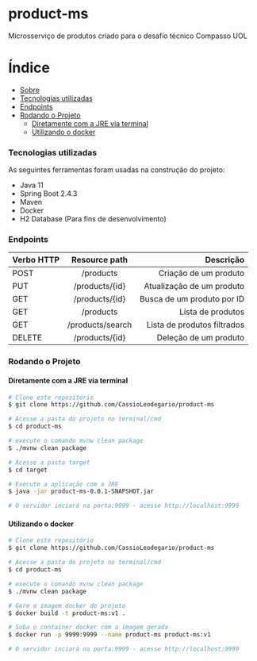 # <a name="product-ms"></a>product-ms

Microsserviço de produtos criado para o desafio técnico Compasso UOL

Índice
=================
<!--ts-->
   * [Sobre](#product-ms)
   * [Tecnologias utilizadas](#tecnologias)
   * [Endpoints](#endpoints)
   * [Rodando o Projeto](#rodandoo)
      * [Diretamente com a JRE via terminal](#jre)
      * [Utilizando o docker](#docker)      
<!--te-->

### <a name="tecnologias"></a>Tecnologias utilizadas

As seguintes ferramentas foram usadas na construção do projeto:

- Java 11
- Spring Boot 2.4.3
- Maven
- Docker
- H2 Database (Para fins de desenvolvimento)

### <a name="endpoints"></a>Endpoints

| Verbo HTTP  |  Resource path    |           Descrição           |
|-------------|:-----------------:|------------------------------:|
| POST        |  /products        |   Criação de um produto       |
| PUT         |  /products/{id}   |   Atualização de um produto   |
| GET         |  /products/{id}   |   Busca de um produto por ID  |
| GET         |  /products        |   Lista de produtos           |
| GET         |  /products/search |   Lista de produtos filtrados |
| DELETE      |  /products/{id}   |   Deleção de um produto       |


### <a name="rodando"></a>Rodando o Projeto

#### <a name="jre"></a>Diretamente com a JRE via terminal


```bash
# Clone este repositório
$ git clone https://github.com/CassioLeodegario/product-ms

# Acesse a pasta do projeto no terminal/cmd
$ cd product-ms

# execute o comando mvnw clean package
$ ./mvnw clean package

# Acesse a pasta target
$ cd target

# Execute a aplicação com a JRE
$ java -jar product-ms-0.0.1-SNAPSHOT.jar

# O servidor inciará na porta:9999 - acesse http://localhost:9999
```

#### <a name="docker"></a>Utilizando o docker


```bash
# Clone este repositório
$ git clone https://github.com/CassioLeodegario/product-ms

# Acesse a pasta do projeto no terminal/cmd
$ cd product-ms

# execute o comando mvnw clean package
$ ./mvnw clean package

# Gere a imagem docker do projeto
$ docker build -t product-ms:v1 .

# Suba o container docker com a imagem gerada
$ docker run -p 9999:9999 --name product-ms product-ms:v1

# O servidor inciará na porta:9999 - acesse http://localhost:9999
```
